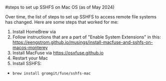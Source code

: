 #steps to set up SSHFS on Mac OS (as of May 2024)

Over time, the list of steps to set up SSHFS to access remote file systems has changed. Here are some steps that worked for me:
1. Install HomeBrew via 
2. Follow instructions that are a part of "Enable System Extensions" in this: https://eengstrom.github.io/musings/install-macfuse-and-sshfs-on-macos-monterey
2. Install MacFuse via https://osxfuse.github.io
3. Restart your Mac
4. Install SSHFS:
- `brew install gromgit/fuse/sshfs-mac`




